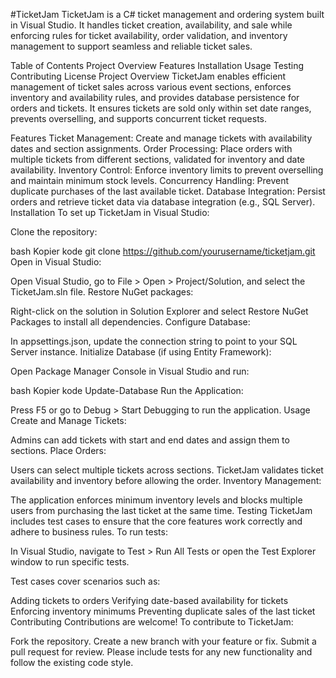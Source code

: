 #TicketJam
TicketJam is a C# ticket management and ordering system built in Visual Studio. It handles ticket creation, availability, and sale while enforcing rules for ticket availability, order validation, and inventory management to support seamless and reliable ticket sales.

Table of Contents
Project Overview
Features
Installation
Usage
Testing
Contributing
License
Project Overview
TicketJam enables efficient management of ticket sales across various event sections, enforces inventory and availability rules, and provides database persistence for orders and tickets. It ensures tickets are sold only within set date ranges, prevents overselling, and supports concurrent ticket requests.

Features
Ticket Management: Create and manage tickets with availability dates and section assignments.
Order Processing: Place orders with multiple tickets from different sections, validated for inventory and date availability.
Inventory Control: Enforce inventory limits to prevent overselling and maintain minimum stock levels.
Concurrency Handling: Prevent duplicate purchases of the last available ticket.
Database Integration: Persist orders and retrieve ticket data via database integration (e.g., SQL Server).
Installation
To set up TicketJam in Visual Studio:

Clone the repository:

bash
Kopier kode
git clone https://github.com/yourusername/ticketjam.git
Open in Visual Studio:

Open Visual Studio, go to File > Open > Project/Solution, and select the TicketJam.sln file.
Restore NuGet packages:

Right-click on the solution in Solution Explorer and select Restore NuGet Packages to install all dependencies.
Configure Database:

In appsettings.json, update the connection string to point to your SQL Server instance.
Initialize Database (if using Entity Framework):

Open Package Manager Console in Visual Studio and run:

bash
Kopier kode
Update-Database
Run the Application:

Press F5 or go to Debug > Start Debugging to run the application.
Usage
Create and Manage Tickets:

Admins can add tickets with start and end dates and assign them to sections.
Place Orders:

Users can select multiple tickets across sections. TicketJam validates ticket availability and inventory before allowing the order.
Inventory Management:

The application enforces minimum inventory levels and blocks multiple users from purchasing the last ticket at the same time.
Testing
TicketJam includes test cases to ensure that the core features work correctly and adhere to business rules. To run tests:

In Visual Studio, navigate to Test > Run All Tests or open the Test Explorer window to run specific tests.

Test cases cover scenarios such as:

Adding tickets to orders
Verifying date-based availability for tickets
Enforcing inventory minimums
Preventing duplicate sales of the last ticket
Contributing
Contributions are welcome! To contribute to TicketJam:

Fork the repository.
Create a new branch with your feature or fix.
Submit a pull request for review.
Please include tests for any new functionality and follow the existing code style.
